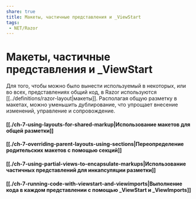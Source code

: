 ```yaml
---
share: true
title: Макеты, частичные представления и _ViewStart
tags:
 - NET/Razor
---
```

# Макеты, частичные представления и \_ViewStart

Для того, чтобы можно было вынести используемый в некоторых, или во всех, представлениях общий код, в Razor используются [[../definitions/razor-layout|макеты]].
Располагая общую разметку в макетах, можно уменьшить дублирование, что упрощает внесение изменений, управление и сопровождение.
#### [[./ch-7-using-layouts-for-shared-markup|Использование макетов для общей разметки]]
#### [[./ch-7-overriding-parent-layouts-using-sections|Переопределение родительских макетов с помощью секций]]
#### [[./ch-7-using-partial-views-to-encapsulate-markups|Использование частичных представлений для инкапсуляции разметки]]
#### [[./ch-7-running-code-with-viewstart-and-viewimports|Выполнение кода в каждом представлении с помощью _ViewStart и _ViewImports]]